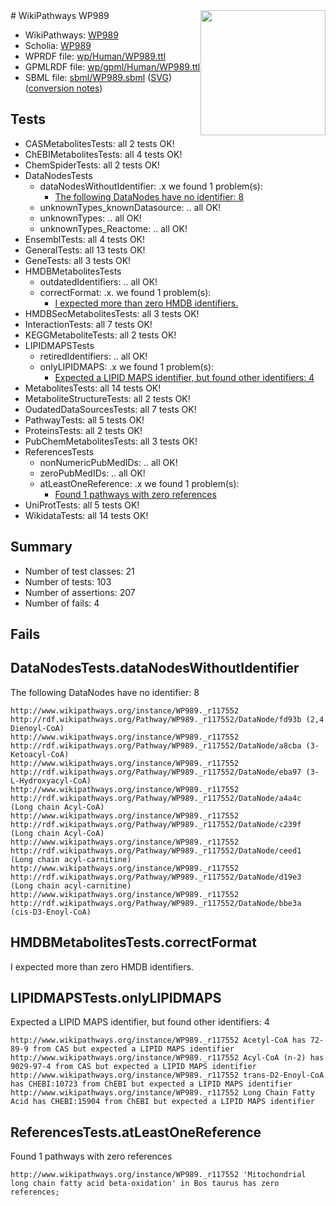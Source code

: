 <img style="float: right; width: 200px" src="../logo.png" />
# WikiPathways WP989

* WikiPathways: [WP989](https://identifiers.org/wikipathways:WP989)
* Scholia: [WP989](https://scholia.toolforge.org/wikipathways/WP989)
* WPRDF file: [wp/Human/WP989.ttl](../wp/Human/WP989.ttl)
* GPMLRDF file: [wp/gpml/Human/WP989.ttl](../wp/gpml/Human/WP989.ttl)
* SBML file: [sbml/WP989.sbml](../sbml/WP989.sbml) ([SVG](../sbml/WP989.svg)) ([conversion notes](../sbml/WP989.txt))

## Tests
* CASMetabolitesTests: all 2 tests OK!
* ChEBIMetabolitesTests: all 4 tests OK!
* ChemSpiderTests: all 2 tests OK!
* DataNodesTests
    * dataNodesWithoutIdentifier: .x we found 1 problem(s):
        * [The following DataNodes have no identifier: 8](#d2d32fa7)
    * unknownTypes_knownDatasource: .. all OK!
    * unknownTypes: .. all OK!
    * unknownTypes_Reactome: .. all OK!
* EnsemblTests: all 4 tests OK!
* GeneralTests: all 13 tests OK!
* GeneTests: all 3 tests OK!
* HMDBMetabolitesTests
    * outdatedIdentifiers: .. all OK!
    * correctFormat: .x. we found 1 problem(s):
        * [I expected more than zero HMDB identifiers.](#ad154c1e)
* HMDBSecMetabolitesTests: all 3 tests OK!
* InteractionTests: all 7 tests OK!
* KEGGMetaboliteTests: all 2 tests OK!
* LIPIDMAPSTests
    * retiredIdentifiers: .. all OK!
    * onlyLIPIDMAPS: .x we found 1 problem(s):
        * [Expected a LIPID MAPS identifier, but found other identifiers: 4](#48cc60bb)
* MetabolitesTests: all 14 tests OK!
* MetaboliteStructureTests: all 2 tests OK!
* OudatedDataSourcesTests: all 7 tests OK!
* PathwayTests: all 5 tests OK!
* ProteinsTests: all 2 tests OK!
* PubChemMetabolitesTests: all 3 tests OK!
* ReferencesTests
    * nonNumericPubMedIDs: .. all OK!
    * zeroPubMedIDs: .. all OK!
    * atLeastOneReference: .x we found 1 problem(s):
        * [Found 1 pathways with zero references](#35eb778e)
* UniProtTests: all 5 tests OK!
* WikidataTests: all 14 tests OK!


## Summary

* Number of test classes: 21
* Number of tests: 103
* Number of assertions: 207
* Number of fails: 4

## Fails

<a name="d2d32fa7" />

## DataNodesTests.dataNodesWithoutIdentifier

The following DataNodes have no identifier: 8
```
http://www.wikipathways.org/instance/WP989._r117552 http://rdf.wikipathways.org/Pathway/WP989._r117552/DataNode/fd93b (2,4 Dienoyl-CoA)
http://www.wikipathways.org/instance/WP989._r117552 http://rdf.wikipathways.org/Pathway/WP989._r117552/DataNode/a8cba (3-Ketoacyl-CoA)
http://www.wikipathways.org/instance/WP989._r117552 http://rdf.wikipathways.org/Pathway/WP989._r117552/DataNode/eba97 (3-L-Hydroxyacyl-CoA)
http://www.wikipathways.org/instance/WP989._r117552 http://rdf.wikipathways.org/Pathway/WP989._r117552/DataNode/a4a4c (Long chain Acyl-CoA)
http://www.wikipathways.org/instance/WP989._r117552 http://rdf.wikipathways.org/Pathway/WP989._r117552/DataNode/c239f (Long chain Acyl-CoA)
http://www.wikipathways.org/instance/WP989._r117552 http://rdf.wikipathways.org/Pathway/WP989._r117552/DataNode/ceed1 (Long chain acyl-carnitine)
http://www.wikipathways.org/instance/WP989._r117552 http://rdf.wikipathways.org/Pathway/WP989._r117552/DataNode/d19e3 (Long chain acyl-carnitine)
http://www.wikipathways.org/instance/WP989._r117552 http://rdf.wikipathways.org/Pathway/WP989._r117552/DataNode/bbe3a (cis-D3-Enoyl-CoA)
```

<a name="ad154c1e" />

## HMDBMetabolitesTests.correctFormat

I expected more than zero HMDB identifiers.
<a name="48cc60bb" />

## LIPIDMAPSTests.onlyLIPIDMAPS

Expected a LIPID MAPS identifier, but found other identifiers: 4
```
http://www.wikipathways.org/instance/WP989._r117552 Acetyl-CoA has 72-89-9 from CAS but expected a LIPID MAPS identifier
http://www.wikipathways.org/instance/WP989._r117552 Acyl-CoA (n-2) has 9029-97-4 from CAS but expected a LIPID MAPS identifier
http://www.wikipathways.org/instance/WP989._r117552 trans-D2-Enoyl-CoA has CHEBI:10723 from ChEBI but expected a LIPID MAPS identifier
http://www.wikipathways.org/instance/WP989._r117552 Long Chain Fatty Acid has CHEBI:15904 from ChEBI but expected a LIPID MAPS identifier
```

<a name="35eb778e" />

## ReferencesTests.atLeastOneReference

Found 1 pathways with zero references
```
http://www.wikipathways.org/instance/WP989._r117552 'Mitochondrial long chain fatty acid beta-oxidation' in Bos taurus has zero references; 
```

